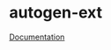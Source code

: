 # autogen-ext

[Documentation](https://microsoft.github.io/autogen/stable/user-guide/extensions-user-guide/index.html)
